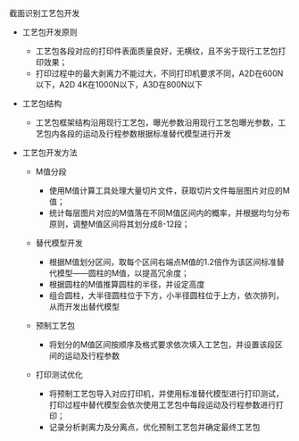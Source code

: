 截面识别工艺包开发

- 工艺包开发原则
  - 工艺包各段对应的打印件表面质量良好，无横纹，且不劣于现行工艺包打印效果；
  - 打印过程中的最大剥离力不能过大，不同打印机要求不同，A2D在600N以下，A2D 4K在1000N以下，A3D在800N以下

- 工艺包结构
  - 工艺包框架结构沿用现行工艺包，曝光参数沿用现行工艺包曝光参数，工艺包内各段的运动及行程参数根据标准替代模型进行开发

- 工艺包开发方法

  - M值分段
    - 使用M值计算工具处理大量切片文件，获取切片文件每层图片对应的M值；
    - 统计每层图片对应的M值落在不同M值区间内的概率，并根据均匀分布原则，调整M值区间将其划分成8-12段；

  - 替代模型开发
    - 根据M值划分区间，取每个区间右端点M值的1.2倍作为该区间标准替代模型——圆柱的M值，以提高冗余度；
    - 根据圆柱的M值推算圆柱的半径，并设定高度
    - 组合圆柱，大半径圆柱位于下方，小半径圆柱位于上方，依次排列，从而开发出替代模型
  - 预制工艺包
    - 将划分的M值区间按顺序及格式要求依次填入工艺包，并设置该段区间的运动及行程参数

  - 打印测试优化
    - 将预制工艺包导入对应打印机，并使用标准替代模型进行打印测试，打印过程中替代模型会依次使用工艺包中每段运动及行程参数进行打印；
    - 记录分析剥离力及分离点，优化预制工艺包并确定最终工艺包

